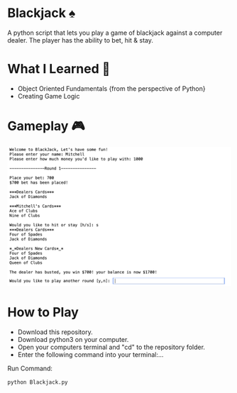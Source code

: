 # Blackjack :spades:

A python script that lets you play a game of blackjack against a computer dealer. The player has the ability to bet, hit & stay.

# What I Learned :notebook:

* Object Oriented Fundamentals {from the perspective of Python}
* Creating Game Logic

# Gameplay :video_game:

![hi](https://github.com/MED-1996/Blackjack/blob/main/Blackjack_Gameplay.png)

# How to Play

* Download this repository.
* Download python3 on your computer.
* Open your computers terminal and "cd" to the repository folder.
* Enter the following command into your terminal:...

Run Command:

	python Blackjack.py
